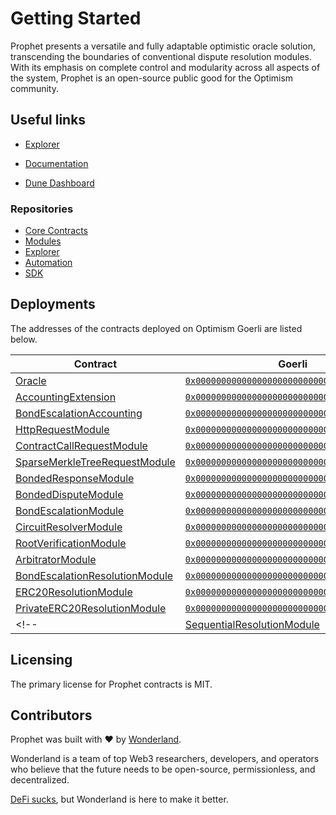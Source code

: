 # Getting Started

Prophet presents a versatile and fully adaptable optimistic oracle solution, transcending the boundaries of conventional dispute resolution modules. With its emphasis on complete control and modularity across all aspects of the system, Prophet is an open-source public good for the Optimism community.

## Useful links
- [Explorer](https://prophet.tech/)
<!-- - Discord -->
- [Documentation](https://docs.prophet.tech)
<!-- - SDK Documentation -->
- [Dune Dashboard](https://dune.com/defi_wonderland/prophet-metrics)

### Repositories
- [Core Contracts](https://github.com/defi-wonderland/prophet-core)
- [Modules](https://github.com/defi-wonderland/prophet-modules)
- [Explorer](https://github.com/defi-wonderland/prophet-app)
- [Automation](https://github.com/defi-wonderland/prophet-automation)
- [SDK](https://github.com/defi-wonderland/prophet-sdk)

## Deployments
The addresses of the contracts deployed on Optimism Goerli are listed below.

| Contract | Goerli |
| -------- | ------ |
| [Oracle](/solidity/interfaces/core/IOracle.sol/interface.IOracle.md) | [`0x0000000000000000000000000000000000000000`](https://goerli-optimism.etherscan.io/address/0x0000000000000000000000000000000000000000) |
| [AccountingExtension](/solidity/interfaces/extensions/IAccountingExtension.sol/interface.IAccountingExtension.md) | [`0x0000000000000000000000000000000000000000`](https://goerli-optimism.etherscan.io/address/0x0000000000000000000000000000000000000000) |
| [BondEscalationAccounting](/solidity/interfaces/extensions/IBondEscalationAccounting.sol/interface.IBondEscalationAccounting.md) | [`0x0000000000000000000000000000000000000000`](https://goerli-optimism.etherscan.io/address/0x0000000000000000000000000000000000000000) |
| [HttpRequestModule](/solidity/interfaces/modules/request/IHttpRequestModule.sol/interface.IHttpRequestModule.md) | [`0x0000000000000000000000000000000000000000`](https://goerli-optimism.etherscan.io/address/0x0000000000000000000000000000000000000000) |
| [ContractCallRequestModule](/solidity/interfaces/modules/request/IContractCallRequestModule.sol/interface.IContractCallRequestModule.md) | [`0x0000000000000000000000000000000000000000`](https://goerli-optimism.etherscan.io/address/0x0000000000000000000000000000000000000000) |
| [SparseMerkleTreeRequestModule](/solidity/interfaces/modules/request/ISparseMerkleTreeRequestModule.sol/interface.ISparseMerkleTreeRequestModule.md) | [`0x0000000000000000000000000000000000000000`](https://goerli-optimism.etherscan.io/address/0x0000000000000000000000000000000000000000) |
| [BondedResponseModule](/solidity/interfaces/modules/response/IBondedResponseModule.sol/interface.IBondedResponseModule.md) | [`0x0000000000000000000000000000000000000000`](https://goerli-optimism.etherscan.io/address/0x0000000000000000000000000000000000000000) |
| [BondedDisputeModule](/solidity/interfaces/modules/dispute/IBondedDisputeModule.sol/interface.IBondedDisputeModule.md) | [`0x0000000000000000000000000000000000000000`](https://goerli-optimism.etherscan.io/address/0x0000000000000000000000000000000000000000) |
| [BondEscalationModule](/solidity/interfaces/modules/dispute/IBondEscalationModule.sol/interface.IBondEscalationModule.md) | [`0x0000000000000000000000000000000000000000`](https://goerli-optimism.etherscan.io/address/0x0000000000000000000000000000000000000000) |
| [CircuitResolverModule](/solidity/interfaces/modules/dispute/ICircuitResolverModule.sol/interface.ICircuitResolverModule.md) | [`0x0000000000000000000000000000000000000000`](https://goerli-optimism.etherscan.io/address/0x0000000000000000000000000000000000000000) |
| [RootVerificationModule](/solidity/interfaces/modules/dispute/IRootVerificationModule.sol/interface.IRootVerificationModule.md) | [`0x0000000000000000000000000000000000000000`](https://goerli-optimism.etherscan.io/address/0x0000000000000000000000000000000000000000) |
| [ArbitratorModule](/solidity/interfaces/modules/resolution/IArbitratorModule.sol/interface.IArbitratorModule.md) | [`0x0000000000000000000000000000000000000000`](https://goerli-optimism.etherscan.io/address/0x0000000000000000000000000000000000000000) |
| [BondEscalationResolutionModule](/solidity/interfaces/modules/resolution/IBondEscalationResolutionModule.sol/interface.IBondEscalationResolutionModule.md) | [`0x0000000000000000000000000000000000000000`](https://goerli-optimism.etherscan.io/address/0x0000000000000000000000000000000000000000) |
| [ERC20ResolutionModule](/solidity/interfaces/modules/resolution/IERC20ResolutionModule.sol/interface.IERC20ResolutionModule.md) | [`0x0000000000000000000000000000000000000000`](https://goerli-optimism.etherscan.io/address/0x0000000000000000000000000000000000000000) |
| [PrivateERC20ResolutionModule](/solidity/interfaces/modules/resolution/IPrivateERC20ResolutionModule.sol/interface.IPrivateERC20ResolutionModule.md) | [`0x0000000000000000000000000000000000000000`](https://goerli-optimism.etherscan.io/address/0x0000000000000000000000000000000000000000) |
<!-- | [SequentialResolutionModule](/solidity/interfaces/modules/resolution/SequentialResolutionModule.sol/interface.SequentialResolutionModule.md) | [`0x0000000000000000000000000000000000000000`](https://goerli-optimism.etherscan.io/address/0x0000000000000000000000000000000000000000) | -->

## Licensing

The primary license for Prophet contracts is MIT.

## Contributors

Prophet was built with ❤️ by [Wonderland](https://defi.sucks).

Wonderland is a team of top Web3 researchers, developers, and operators who believe that the future needs to be open-source, permissionless, and decentralized.

[DeFi sucks](https://defi.sucks), but Wonderland is here to make it better.
